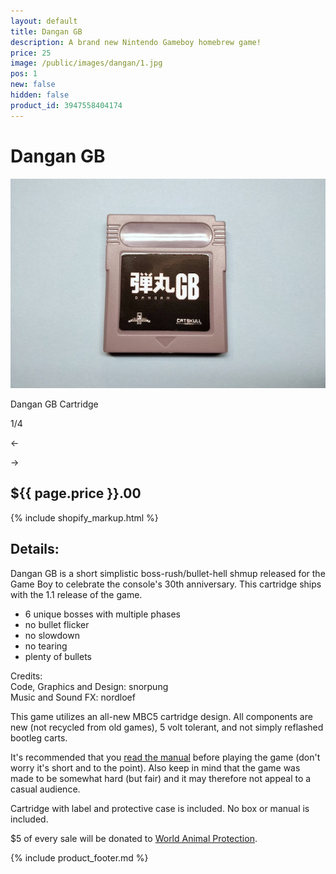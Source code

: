 ```yaml
---
layout: default
title: Dangan GB
description: A brand new Nintendo Gameboy homebrew game!
price: 25
image: /public/images/dangan/1.jpg
pos: 1
new: false
hidden: false
product_id: 3947558404174
---
```

# Dangan GB

<div class="gallery">
	<img src="/public/images/dangan/1.jpg" alt="Dangan Cartridge" id="gallery_image" onclick="cycle(1); return false;">
	<p id="gallery_subtitle">Dangan GB Cartridge</p>
	<p id="gallery_pos_text">1/4</p>
	<div id="gallery_nav">
		<p id="gallery_nav_left" onclick="cycle(0); return false;">←</p>
		<p id="gallery_nav_right" onclick="cycle(1); return false;">→</p>
	</div>
</div>

## ${{ page.price }}.00

{% include shopify_markup.html %}

## Details:

Dangan GB is a short simplistic boss-rush/bullet-hell shmup released for the Game Boy to celebrate the console's 30th anniversary. This cartridge ships with the 1.1 release of the game.

 - 6 unique bosses with multiple phases
 - no bullet flicker
 - no slowdown
 - no tearing
 - plenty of bullets

Credits:
<br>
Code, Graphics and Design: snorpung
<br>
Music and Sound FX: nordloef

This game utilizes an all-new MBC5 cartridge design. All components are new (not recycled from old games), 5 volt tolerant, and not simply reflashed bootleg carts.

It's recommended that you [read the manual](/public/images/dangan/manual.pdf) before playing the game (don't worry it's short and to the point). Also keep in mind that the game was made to be somewhat hard (but fair) and it may therefore not appeal to a casual audience.

Cartridge with label and protective case is included. No box or manual is included.

$5 of every sale will be donated to [World Animal Protection](https://www.worldanimalprotection.org/).

{% include product_footer.md %}

<script src="{{ site.baseurl }}public/js/dangangallery.js"></script>
